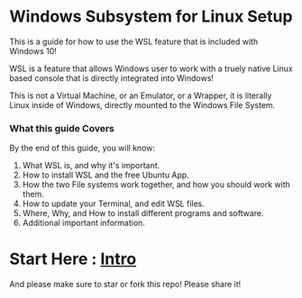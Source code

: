 # Windows Subsystem for Linux Setup

This is a guide for how to use the WSL feature that is included with Windows 10!

WSL is a feature that allows Windows user to work with a truely native Linux based console that is directly integrated into Windows!

This is not a Virtual Machine, or an Emulator, or a Wrapper, it is literally Linux inside of Windows, directly mounted to the Windows File System.


### What this guide Covers

By the end of this guide, you will know:

1. What WSL is, and why it's important.
1. How to install WSL and the free Ubuntu App.
1. How the two File systems work together, and how you should work with them.
1. How to update your Terminal, and edit WSL files.
1. Where, Why, and How to install different programs and software.
1. Additional important information.

# Start Here : [Intro](./readmes/01_preface.md) 


And please make sure to star or fork this repo! Please share it!
